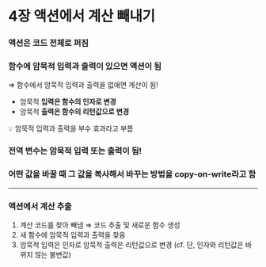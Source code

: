 # 4장 액션에서 계산 빼내기

### 액션은 코드 전체로 퍼짐

### 함수에 암묵적 입력과 출력이 있으면 액션이 됨

⇒ 함수에서 암묵적 입력과 출력을 없애면 계산이 됨!

- 암묵적 **입력은 함수의 인자로 변경**
- 암묵적 **출력은 함수의 리턴값으로 변경**

<aside>
💡 암묵적 입력과 출력을 부수 효과라고 부름

</aside>

### 전역 변수는 암묵적 입력 또는 출력이 됨!

### 어떤 값을 바꿀 때 그 값을 복사해서 바꾸는 방법을 copy-on-write라고 함

---

### 액션에서 계산 추출

1. 계산 코드를 찾아 빼냄
   ⇒ 코드 추출 및 새로운 함수 생성
2. 새 함수에 암묵적 입력과 출력을 찾음
3. 암묵적 입력은 인자로 암묵적 출력은 리턴값으로 변경
   (cf. 단, 인자와 리턴값은 바뀌지 않는 불변값)
